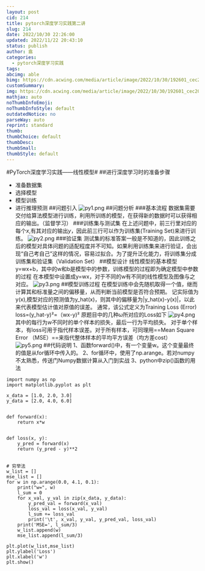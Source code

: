 ```yaml
---
layout: post
cid: 214
title: pytorch深度学习实践第二讲
slug: 214
date: 2022/10/30 22:26:00
updated: 2022/11/22 20:43:10
status: publish
author: 翕
categories: 
  - pytorch深度学习实践
tags: 
abcimg: able
bimg: https://cdn.acwing.com/media/article/image/2022/10/30/192601_cec2009a58-pytorch.jpg
customSummary: 
img: https://cdn.acwing.com/media/article/image/2022/10/30/192601_cec2009a58-pytorch.jpg
mathjax: auto
noThumbInfoEmoji: 
noThumbInfoStyle: default
outdatedNotice: no
parseWay: auto
reprint: standard
thumb: 
thumbChoice: default
thumbDesc: 
thumbSmall: 
thumbStyle: default
---
```



#PyTorch深度学习实践——线性模型#
##进行深度学习时的准备步骤

 - 准备数据集
 - 选择模型
 - 模型训练
 - 进行推理预测
##问题引入
![py1.png](https://cdn.acwing.com/media/article/image/2022/11/22/192601_2e1922a06a-py1.png) 
##问题分析
###基本流程
数据集需要交付给算法模型进行训练，利用所训练的模型，在获得新的数据时可以获得相应的输出。（监督学习）
###训练集与测试集
在上述问题中，前三行里对应的每个$x$,有其对应的输出$y$，因此前三行可以作为训练集(Training Set)来进行训练。
![py2.png](https://cdn.acwing.com/media/article/image/2022/11/22/192601_2aa76a966a-py2.png) 
###验证集
测试集的标准答案一般是不知道的，因此训练之后的模型对具体问题的适配程度并不可知。如果利用训练集来进行验证，会出现“自己考自己”这样的情况，容易过拟合。为了提升泛化能力，将训练集分成训练集和验证集（Validation Set）
##模型设计
线性模型的基本模型y=wx+b，其中的w和b是模型中的参数，训练模型的过程即为确定模型中参数的过程
在本模型中设置成y=wx，对于不同的w有不同的线性模型及图像与之对应。
![py3.png](https://cdn.acwing.com/media/article/image/2022/11/22/192601_f7a813c96a-py3.png) 
##模型训练过程
在模型训练中会先随机取得一个值，继而计算其和标准量之间的偏移量，从而判断当前模型是否符合预期。
记实际值为y(x),模型对应的预测值为y_hat(x)，则其中的偏移量为|y_hat(x)-y(x)|，以此来代表模型估计值对原值的误差。
通常，该公式定义为Training Loss (Error)
loss=(y_hat-y)²=（wx-y)²
原题目中的几种$\omega$所对应的Loss如下
![py4.png](https://cdn.acwing.com/media/article/image/2022/11/22/192601_948346826a-py4.png) 
其中的每行为$w$不同时的单个样本的损失，最后一行为平均损失。
对于单个样本，有loss可用于指代样本误差。对于所有样本，可同理用==Mean Square Error （MSE）==来指代整体样本的平均平方误差（均方差cost）
![py5.png](https://cdn.acwing.com/media/article/image/2022/11/22/192601_badfa5c86a-py5.png) 
##代码说明
1、函数forward()中，有一个变量w。这个变量最终的值是从for循环中传入的。
2、for循环中，使用了np.arange。若对numpy不太熟悉，传送门Numpy数据计算从入门到实战
3、python中zip()函数的用法

```
import numpy as np
import matplotlib.pyplot as plt
 
x_data = [1.0, 2.0, 3.0]
y_data = [2.0, 4.0, 6.0]
 
 
def forward(x):
    return x*w
 
 
def loss(x, y):
    y_pred = forward(x)
    return (y_pred - y)**2
 
 
# 穷举法
w_list = []
mse_list = []
for w in np.arange(0.0, 4.1, 0.1):
    print("w=", w)
    l_sum = 0
    for x_val, y_val in zip(x_data, y_data):
        y_pred_val = forward(x_val)
        loss_val = loss(x_val, y_val)
        l_sum += loss_val
        print('\t', x_val, y_val, y_pred_val, loss_val)
    print('MSE=', l_sum/3)
    w_list.append(w)
    mse_list.append(l_sum/3)
    
plt.plot(w_list,mse_list)
plt.ylabel('Loss')
plt.xlabel('w')
plt.show()    


```
